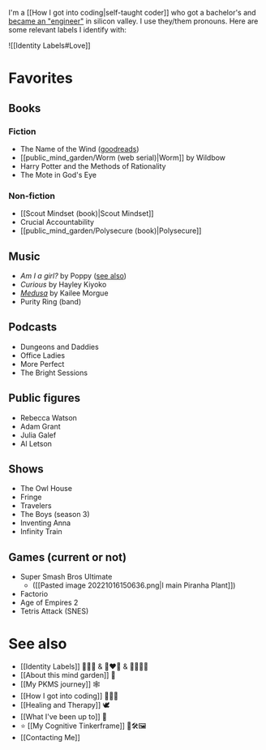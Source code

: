 I'm a [[How I got into coding|self-taught coder]] who got a bachelor's and [became an "engineer"](https://www.linkedin.com/in/micseydel/) in silicon valley. I use they/them pronouns. Here are some relevant labels I identify with:

![[Identity Labels#Love]]

# Favorites

## Books

### Fiction
* The Name of the Wind ([goodreads](https://www.goodreads.com/book/show/186074.The_Name_of_the_Wind))
* [[public_mind_garden/Worm (web serial)|Worm]] by Wildbow
* Harry Potter and the Methods of Rationality
* The Mote in God's Eye

### Non-fiction
* [[Scout Mindset (book)|Scout Mindset]]
* Crucial Accountability
* [[public_mind_garden/Polysecure (book)|Polysecure]]

## Music

* *Am I a girl?* by Poppy ([see also](https://www.reddit.com/r/ennnnnnnnnnnnbbbbbby/comments/xx6dqj/the_only_thing_discouraging_me_from_playing_any/))
* *Curious* by Hayley Kiyoko
* *[Medusa](https://www.youtube.com/watch?v=s6--zEvp4fA)* by Kailee Morgue
* Purity Ring (band)

## Podcasts

* Dungeons and Daddies
* Office Ladies
* More Perfect
* The Bright Sessions

## Public figures

* Rebecca Watson
* Adam Grant
* Julia Galef
* Al Letson

## Shows

* The Owl House
* Fringe
* Travelers
* The Boys (season 3)
* Inventing Anna
* Infinity Train

## Games (current or not)

* Super Smash Bros Ultimate
    * ([[Pasted image 20221016150636.png|I main Piranha Plant]])
* Factorio
* Age of Empires 2
* Tetris Attack (SNES)

# See also

* [[Identity Labels]] 💜🖤🤍 & 💙❤️🖤 & 💛🤍💜🖤
* [[About this mind garden]] 🌱
* [[My PKMS journey]] 🕸
* [[How I got into coding]] 👨🏼‍💻
* [[Healing and Therapy]] 🕊
* [[What I've been up to]] 🤷
* ⭐️ [[My Cognitive Tinkerframe]] 🧠🛠🖼
* [[Contacting Me]]
